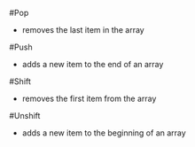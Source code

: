 #Pop
  - removes the last item in the array

#Push
  - adds a new item to the end of an array

#Shift
  - removes the first item from the array

#Unshift
  - adds a new item to the beginning of an array
